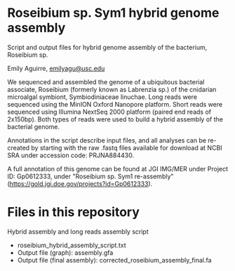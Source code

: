 # Roseibium sp. Sym1 hybrid genome assembly
Script and output files for hybrid genome assembly of the bacterium, Roseibium sp. 

Emily Aguirre, emilyagu@usc.edu

We sequenced and assembled the genome of a ubiquitous bacterial associate, Roseibium (formerly known as Labrenzia sp.) of the cnidarian microalgal symbiont, Symbiodiniaceae linuchae. Long reads were sequenced using the MinION Oxford Nanopore platform. Short reads were sequenced using Illumina NextSeq 2000 platform (paired end reads of 2x150bp). Both types of reads were used to build a hybrid assembly of the bacterial genome.

Annotations in the script describe input files, and all analyses can be re-created by starting with the raw .fastq files available for download at NCBI SRA under accession code: PRJNA884430.

A full annotation of this genome can be found at JGI IMG/MER under Project ID: Gp0612333, under "Roseibium sp. Sym1 re-assembly" (https://gold.jgi.doe.gov/projects?id=Gp0612333). 

# Files in this repository

Hybrid assembly and long reads assembly script
- roseibium_hybrid_assembly_script.txt
- Output file (graph): assembly.gfa
- Output file (final assembly): corrected_roseibium_assembly_final.fa
